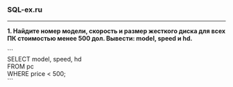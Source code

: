 ### SQL-ex.ru
---
**1. Найдите номер модели, скорость и размер жесткого диска для всех ПК стоимостью менее 500 дол. Вывести: model, speed и hd.**

\```  
SELECT model, speed, hd  
FROM pc  
WHERE price < 500;  
\```
  


